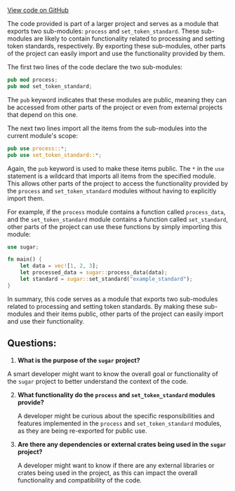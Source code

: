 [View code on GitHub](https://github.com/metaplex-foundation/sugar/src/update/mod.rs)

The code provided is part of a larger project and serves as a module that exports two sub-modules: `process` and `set_token_standard`. These sub-modules are likely to contain functionality related to processing and setting token standards, respectively. By exporting these sub-modules, other parts of the project can easily import and use the functionality provided by them.

The first two lines of the code declare the two sub-modules:

```rust
pub mod process;
pub mod set_token_standard;
```

The `pub` keyword indicates that these modules are public, meaning they can be accessed from other parts of the project or even from external projects that depend on this one.

The next two lines import all the items from the sub-modules into the current module's scope:

```rust
pub use process::*;
pub use set_token_standard::*;
```

Again, the `pub` keyword is used to make these items public. The `*` in the `use` statement is a wildcard that imports all items from the specified module. This allows other parts of the project to access the functionality provided by the `process` and `set_token_standard` modules without having to explicitly import them.

For example, if the `process` module contains a function called `process_data`, and the `set_token_standard` module contains a function called `set_standard`, other parts of the project can use these functions by simply importing this module:

```rust
use sugar;

fn main() {
    let data = vec![1, 2, 3];
    let processed_data = sugar::process_data(data);
    let standard = sugar::set_standard("example_standard");
}
```

In summary, this code serves as a module that exports two sub-modules related to processing and setting token standards. By making these sub-modules and their items public, other parts of the project can easily import and use their functionality.
## Questions: 
 1. **What is the purpose of the `sugar` project?**

   A smart developer might want to know the overall goal or functionality of the `sugar` project to better understand the context of the code.

2. **What functionality do the `process` and `set_token_standard` modules provide?**

   A developer might be curious about the specific responsibilities and features implemented in the `process` and `set_token_standard` modules, as they are being re-exported for public use.

3. **Are there any dependencies or external crates being used in the `sugar` project?**

   A developer might want to know if there are any external libraries or crates being used in the project, as this can impact the overall functionality and compatibility of the code.